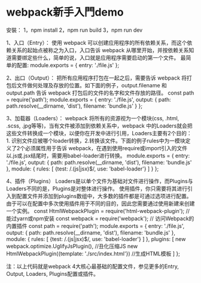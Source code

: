 # webpack新手入門demo
安裝：
1，npm install
2，npm run build
3，npm run dev

1、入口（Entry）：
使用 webpack 可以创建应用程序的所有依赖关系，而这个依赖关系的起始点被称之为入口，入口告诉 webpack 从哪里开始，并按依赖关系知道需要绑定些什么，简单的说，入口就是应用程序需要启动的第一个文件。
最简单的配置:
module.exports = {
    entry: './file.js'
};

2、出口（Output）：
把所有应用程序打包在一起之后，需要告诉 webpack 将打包后文件做何处理及存放的位置。如下面的例子，output.filename 和 output.path 告诉 webpack 打包后的文件的名字和文件存放的路径。
const path = require('path');
module.exports = {
  entry: './file.js',
  output: {
    path: path.resolve(__dirname, 'dist'),
    filename: 'bundle.js'
  }
};

3、加载器（Loaders）：
webpack 将所有的资源视为一个模块(css, .html, .scss, .jpg等等)，当有文件被添加到依赖关系中，webpack 中的Loaders就会把这些文件转换成一个模块，以便你在开发中进行引用，Loaders主要有2个目的：1. 识别文件应被哪个loader转换，2.转换该文件。下面的例子rules中为一模块定义了2个必须属性用于告诉 webpack，在遇到使用require或import引入的文件以.js或.jsx结尾时，需要用babel-loader进行转换。
module.exports = {
  entry: './file.js',
  output: {
    path: path.resolve(__dirname, 'dist'),
    filename: 'bundle.js'
  },
  module: {
    rules: [
      {test: /\.(js|jsx)$/, use: 'babel-loader'}
    ]
  }
};

4、插件（Plugins）
Loaders是以单个文件为基础对文件进行操作，而Plugins与Loaders不同的是，Plugins是对整体进行操作。
使用插件，你只需要将其进行引入到配置文件并添加到plugins数组中，大多数的插件都是可通过选项进行配置。由于可以在配置中多次使用插件用于不同的目的，因此您需要通过使用新建来创建一个实例。
const HtmlWebpackPlugin = require('html-webpack-plugin'); // 能过yarn或npm安装
const webpack = require('webpack'); // 访问Webpack的内置插件
const path = require('path');
module.exports = {
  entry: './file.js',
  output: {
    path: path.resolve(__dirname, 'dist'),
    filename: 'bundle.js'
  },
  module: {
    rules: [
      {test: /\.(js|jsx)$/, use: 'babel-loader'}
    ]
  },
  plugins: [
    new webpack.optimize.UglifyJsPlugin(),  //丑化压缩JS
    new HtmlWebpackPlugin({template: './src/index.html'})  //生成HTML模板
  ]
};

注：以上代码就是webpack 4大核心最基础的配置文件，参见更多的Entry, Output, Loaders, Plugins配置或插件。
